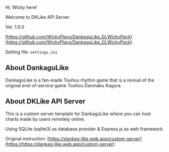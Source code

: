 Hi, Wicky here!

Welcome to DKLike API Server

Ver. 1.0.0

[https://github.com/WickyPlays/DankaguLike_GLWickyPack](https://github.com/WickyPlays/DankaguLike_GLWickyPack)

Setting file: `settings.ini`

## About DankaguLike

DankaguLike is a fan-made Touhou rhythm game that is a revival of the original end-of-service game Touhou Danmaku Kagura.

## About DKLike API Server

This is a custom server template for DankaguLike where you can host charts made by users remotely online.

Using SQLite (sqlite3) as database provider & Express.js as web framework.

Original instruction: [https://dankag-like.web.app/custom-server](https://https://dankag-like.web.app/custom-server)
